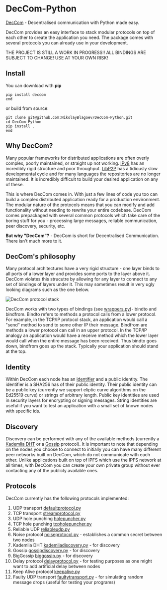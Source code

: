# DecCom-Python
[DecCom](https://theworkerthread.com/tool/deccom) - Decentralised communication with Python made easy. 

DecCom provides an easy interface to stack modular protocols on top of each other to create the application you need. The package comes with several protocols you can already use in your development. 

THE PROJECT IS STILL A WORK IN PROGRESS!! ALL BINDINGS ARE SUBJECT TO CHANGE! USE AT YOUR OWN RISK!

## Install

You can download with **pip**

```shell
pip install deccom
end
```

or build from source:

```shell
git clone git@github.com:NikolayBlagoev/DecCom-Python.git
cd DecCom-Python
pip install .
end
```


## Why DecCom?

Many popular frameworks for distributed applications are often overly complex, poorly maintained, or straight up not working. [IPv8](https://github.com/Tribler/py-ipv8) has an incredibly rigid structure and poor throughput. [LibP2P](https://libp2p.io/) has a tidiously slow developmental cycle and for many languages the repositories are no longer maintained. It is incredibly difficult to build your desired application on any of these.

This is where DecCom comes in. With just a few lines of code you too can build a complex distributed application ready for a production environment. The modular nature of the protocols means that you can modify and add functionality without needing to rewrite your entire codebase. DecCom comes prepackaged with several common protocols which take care of the boring stuff for you - processing large messages, reliable communication, peer discovery, security, etc.

**But why "DecCom"?** - DecCom is short for Decentralised Communication. There isn't much more to it.


## DecCom's philosophy

Many protocol architectures have a very rigid structure - one layer binds to all ports of a lower layer and provides some ports to the layer above it. DecCom violates this strucutre by allowing for any layer to connect to any set of bindings of layers under it. This may sometimes result in very ugly looking diagrams such as the one below.

![DecCom protocol stack](imgs/protocolstack.png "Example Protocol Stack in DecCom")

DecCom works with two types of bindings (see [wrappers.py](deccom/protocols/wrappers.py))- bindto and bindfrom. Bindto refers to methods a protocol calls from a lower protocol. For example, in the TCP/IP protocol stack, an application would call a "send" method to send to some other IP their message. Bindfrom are methods a lower protocol can call in an upper protocol. In the TCP/IP analogy an application would have a receive method which the lower layer would call when the entire message has been received. Thus bindto goes down, bindfrom goes up the stack. Typically your application should stand at the top.

## Identity

Within DecCom each node has an [identifier](deccom/peers/peer.py) and a public identity. The identifier is a SHA256 has of their public identity. Their public identity can be a public key (currently we support eliptic curve algorithms on the Ed25519 curve) or strings of arbitrary length. Public key identities are used in security layers for encrypting or signing messages. String identities are useful if you want to test an application with a small set of known nodes with specific ids.

## Discovery

Discovery can be performed with any of the available methods (currently a [Kademlia DHT](deccom/protocols/peerdiscovery/kademliadiscovery.py) or a [Gossip](deccom/protocols/peerdiscovery/biggossip.py) protocol). It is important to note that depending on the nodes you choose to connect to initially you can have many different peer networks built on DecCom, which do not communicate with each other. Unlike applications built on top of IPFS which use the IPFS network at all times, with DecCom you can create your own private group without ever contacting any of the publicly available ones.

## Protocols

DecCom currently has the following protocols implemented:

1. UDP transport [defaultprotocol.py](deccom/protocols/defaultprotocol.py)
2. TCP transport [streamprotocol.py](deccom/protocols/streamprotocol.py)
3. UDP hole punching [holepuncher.py](deccom/protocols/holepuncher.py)
4. TCP hole punching [tcpholepuncher.py](deccom/protocols/tcpholepuncher.py)
5. Reliable UDP [reliableudp.py](deccom/protocols/reliableudp.py)
6. Noise protocol [noiseprotocol.py](deccom/protocols/securityprotocols/noiseprotocol.py) - establishes a common secret between two nodes
7. Kademlia DHT [kademliadiscovery.py](deccom/protocols/peerdiscovery/kademliadiscovery.py) - for discovery
8. Gossip [gossipdiscovery.py](deccom/protocols/peerdiscovery/gossipdiscovery.py) - for discovery
9. BigGossip [biggossip.py](deccom/protocols/peerdiscovery/biggossip.py) - for discovery
10. Delay protocol [delayprotocol.py](deccom/protocols/delayprotocol.py) - for testing purposes as one might want to add artificial delay between nodes
11. Keep Alive protocol [keepalive.py](deccom/protocols/keepalive.py)
12. Faulty UDP transport [faultytransport.py](deccom/protocols/faultytransport.py) - for simulating random message drops (useful for testing your programs)